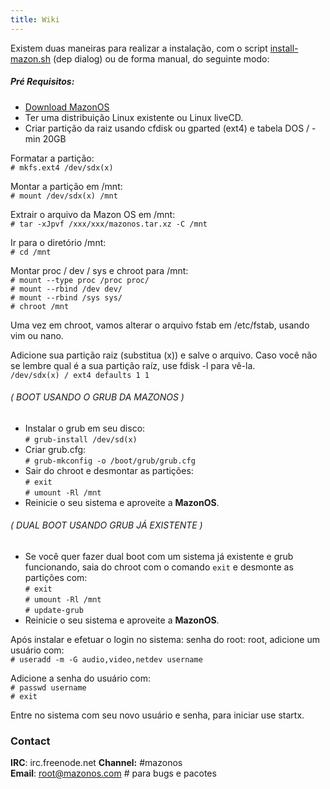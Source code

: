 ```yaml
---
title: Wiki
---
```

Existem duas maneiras para realizar a instalação, com o script [install-mazon.sh](install-mazon.sh) (dep dialog) ou de forma manual, do seguinte modo:

##### Pré Requisitos:
- [Download MazonOS](http://mazonos.com/releases/)
- Ter uma distribuição Linux existente ou Linux liveCD.
- Criar partição da raiz usando cfdisk ou gparted (ext4) e tabela DOS / - min 20GB

Formatar a partição:  
`# mkfs.ext4 /dev/sdx(x)`

Montar a partição em /mnt:  
`# mount /dev/sdx(x) /mnt`

Extrair o arquivo da Mazon OS em /mnt:  
`# tar -xJpvf /xxx/xxx/mazonos.tar.xz -C /mnt`

Ir para o diretório /mnt:  
`# cd /mnt`

Montar proc / dev / sys e chroot para /mnt:  
`# mount --type proc /proc proc/`  
`# mount --rbind /dev dev/`  
`# mount --rbind /sys sys/`  
`# chroot /mnt`

Uma vez em chroot, vamos alterar o arquivo fstab em /etc/fstab, usando vim ou nano.

Adicione sua partição raiz (substitua (x)) e salve o arquivo.
Caso você não se lembre qual é a sua partição raíz, use fdisk -l para vê-la.  
`/dev/sdx(x) / ext4 defaults 1 1`

###### ( BOOT USANDO O GRUB DA MAZONOS )
- Instalar o grub em seu disco:  
`# grub-install /dev/sd(x)`  
- Criar grub.cfg:  
`# grub-mkconfig -o /boot/grub/grub.cfg`  
- Sair do chroot e desmontar as partições:  
`# exit`  
`# umount -Rl /mnt`  
- Reinicie o seu sistema e aproveite a **MazonOS**.

###### ( DUAL BOOT USANDO GRUB JÁ EXISTENTE )
- Se você quer fazer dual boot com um sistema já existente e grub funcionando, saia do chroot com o comando `exit` e desmonte as partições com:  
`# exit`  
`# umount -Rl /mnt`  
`# update-grub`  
- Reinicie o seu sistema e aproveite a **MazonOS**.

Após instalar e efetuar o login no sistema: senha do root: root, adicione um usuário com:  
`# useradd -m -G audio,video,netdev username`

Adicione a senha do usuário com:  
`# passwd username`  
`# exit`

Entre no sistema com seu novo usuário e senha, para iniciar use startx.

### Contact

**IRC**: irc.freenode.net **Channel:** #mazonos  
**Email**: root@mazonos.com # para bugs e pacotes
